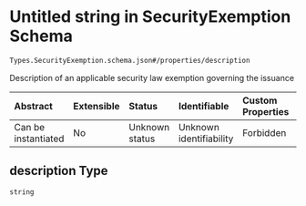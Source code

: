 # Untitled string in SecurityExemption Schema

```txt
Types.SecurityExemption.schema.json#/properties/description
```

Description of an applicable security law exemption governing the issuance

| Abstract            | Extensible | Status         | Identifiable            | Custom Properties | Additional Properties | Access Restrictions | Defined In                                                                                      |
| :------------------ | :--------- | :------------- | :---------------------- | :---------------- | :-------------------- | :------------------ | :---------------------------------------------------------------------------------------------- |
| Can be instantiated | No         | Unknown status | Unknown identifiability | Forbidden         | Allowed               | none                | [SecurityExemption.schema.json*](../types/SecurityExemption.schema.json "open original schema") |

## description Type

`string`

